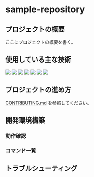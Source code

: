# sample-repository

## プロジェクトの概要

ここにプロジェクトの概要を書く。

## 使用している主な技術

<img src="https://img.shields.io/badge/-php-777BB4.svg?logo=php&style=for-the-badge&logoColor=white">
<img src="https://img.shields.io/badge/-laravel-FF2D20.svg?logo=laravel&style=for-the-badge">
<img src="https://img.shields.io/badge/-nginx-009639.svg?logo=nginx&style=for-the-badge">
<img src="https://img.shields.io/badge/-mysql-4479A1.svg?logo=mysql&style=for-the-badge">
<img src="https://img.shields.io/badge/-docker-2496ED.svg?logo=docker&style=for-the-badge">
<img src="https://img.shields.io/badge/-taskfile-5DBBB0.svg?logo=taskfile&style=for-the-badge">
<img src="https://img.shields.io/badge/-githubactions-2088FF.svg?logo=githubactions&style=for-the-badge">

## プロジェクトの進め方

[CONTRIBUTING.md](.github/CONTRIBUTING.md) を参照してください。

## 開発環境構築

### 動作確認

### コマンド一覧

## トラブルシューティング
